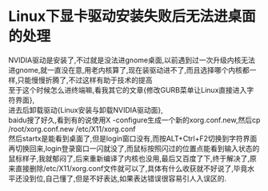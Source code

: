# Linux下显卡驱动安装失败后无法进桌面的处理

NVIDIA驱动是安装了,不过就是没法进gnome桌面,以前遇到过一次升级内核无法进gnome,就一直没在意,用老内核算了,现在装驱动进不了,而且选择哪个内核都一样,只能慢慢折腾了,不过这样有助于技术的提高
<br>
至于这个时候怎么进终端嘛,看我其它的文章{修改GURB菜单让Linux直接进入字符界面},
<br>
进去后卸载驱动{Linux安装与卸载NVIDIA驱动面},
<br>
baidu搜了好久,看到有的说使用X -configure生成一个新的xorg.conf.new,然后cp /root/xorg.conf.new /etc/X11/xorg.conf
<br>
然后startx是能看到桌面了,但是login窗口没有,而按ALT+Ctrl+F2切换到字符界面再切换回来,login登录窗口一闪就没了,而鼠标按照闪过的位置点能看到输入状态的鼠标样子,我就郁闷了,后来重新编译了内核也没用,最后又百度了下,终于解决了,原来直接删除/etc/X11/xorg.conf文件就可以了,具体有什么收获就不好说了,毕竟水平还没到位,自己懂了,但是不好表达,如果表达错误很容易引人入误区的.
<br>

